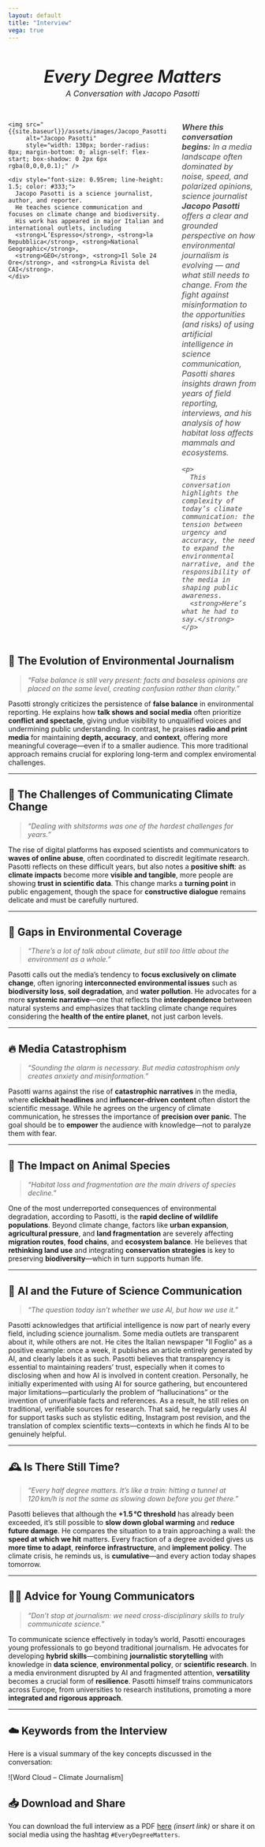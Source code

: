 ```yaml
---
layout: default
title: "Interview"
vega: true
---
```


<!-- Intestazione -->
<div style="text-align: center; margin-bottom: 2rem;">
  <h1 style="margin-bottom: 0.3rem; font-size: 2.2rem; font-weight: 600; font-style: italic; letter-spacing: -0.5px;">
    Every Degree Matters
  </h1>
  <p style="font-size: 1rem; font-style: italic; margin-top: 0; margin-bottom: 1.5rem;">
    A Conversation with Jacopo Pasotti
  </p>
</div>

<!-- Sezione immagine + bio + introduzione -->
<div style="display: flex; gap: 2rem; align-items: flex-start; margin-bottom: 2rem;">

  <!-- Colonna sinistra: immagine + bio -->
  <div style="flex: 1; max-width: 320px; display: flex; flex-direction: column; gap: 1rem;">

    <img src="{{site.baseurl}}/assets/images/Jacopo_Pasotti.jpg"
         alt="Jacopo Pasotti"
         style="width: 130px; border-radius: 8px; margin-bottom: 0; align-self: flex-start; box-shadow: 0 2px 6px rgba(0,0,0,0.1);" />

    <div style="font-size: 0.95rem; line-height: 1.5; color: #333;">
      Jacopo Pasotti is a science journalist, author, and reporter.  
      He teaches science communication and focuses on climate change and biodiversity.  
      His work has appeared in major Italian and international outlets, including
      <strong>L’Espresso</strong>, <strong>la Repubblica</strong>, <strong>National Geographic</strong>,
      <strong>GEO</strong>, <strong>Il Sole 24 Ore</strong>, and <strong>La Rivista del CAI</strong>.
    </div>

  </div>

  <!-- Colonna destra: introduzione narrativa -->
  <div style="flex: 2; font-size: 1rem; font-style: italic; color: #444;">
    <p>
      <strong>Where this conversation begins:</strong>  
      In a media landscape often dominated by noise, speed, and polarized opinions, science journalist <strong>Jacopo Pasotti</strong> offers a clear and grounded perspective on how environmental journalism is evolving — and what still needs to change.  
      From the fight against misinformation to the opportunities (and risks) of using artificial intelligence in science communication, Pasotti shares insights drawn from years of field reporting, interviews, and his analysis of how habitat loss affects mammals and ecosystems.
    </p>

    <p>
      This conversation highlights the complexity of today’s climate communication: the tension between urgency and accuracy, the need to expand the environmental narrative, and the responsibility of the media in shaping public awareness.  
      <strong>Here’s what he had to say.</strong>
    </p>
  </div>

</div>

## 📰 The Evolution of Environmental Journalism  
> *“False balance is still very present: facts and baseless opinions are placed on the same level, creating confusion rather than clarity.”*

Pasotti strongly criticizes the persistence of **false balance** in environmental reporting. He explains how **talk shows and social media** often prioritize **conflict and spectacle**, giving undue visibility to unqualified voices and undermining public understanding. In contrast, he praises **radio and print media** for maintaining **depth, accuracy**, and **context**, offering more meaningful coverage—even if to a smaller audience. This more traditional approach remains crucial for exploring long-term and complex enviromental challenges.

---

## 📢 The Challenges of Communicating Climate Change  
> *“Dealing with shitstorms was one of the hardest challenges for years.”*

The rise of digital platforms has exposed scientists and communicators to **waves of online abuse**, often coordinated to discredit legitimate research. Pasotti reflects on these difficult years, but also notes a **positive shift**: as **climate impacts** become more **visible and tangible**, more people are showing **trust in scientific data**. This change marks a **turning point** in public engagement, though the space for **constructive dialogue** remains delicate and must be carefully nurtured.

---

## 🌱 Gaps in Environmental Coverage  
> *“There’s a lot of talk about climate, but still too little about the environment as a whole.”*

Pasotti calls out the media’s tendency to **focus exclusively on climate change**, often ignoring **interconnected environmental issues** such as **biodiversity loss**, **soil degradation**, and **water pollution**. He advocates for a more **systemic narrative**—one that reflects the **interdependence** between natural systems and emphasizes that tackling climate change requires considering the **health of the entire planet**, not just carbon levels.

---

## 🔥 Media Catastrophism  
> *“Sounding the alarm is necessary. But media catastrophism only creates anxiety and misinformation.”*

Pasotti warns against the rise of **catastrophic narratives** in the media, where **clickbait headlines** and **influencer-driven content** often distort the scientific message. While he agrees on the urgency of climate communication, he stresses the importance of **precision over panic**. The goal should be to **empower** the audience with knowledge—not to paralyze them with fear. 

---

## 🐾 The Impact on Animal Species  
> *“Habitat loss and fragmentation are the main drivers of species decline.”*

One of the most underreported consequences of environmental degradation, according to Pasotti, is the **rapid decline of wildlife populations**. Beyond climate change, factors like **urban expansion**, **agricultural pressure**, and **land fragmentation** are severely affecting **migration routes**, **food chains**, and **ecosystem balance**. He believes that **rethinking land use** and integrating **conservation strategies** is key to preserving **biodiversity**—which in turn supports human life.

---

## 🤖 AI and the Future of Science Communication  
> *“The question today isn’t whether we use AI, but how we use it.”*

Pasotti acknowledges that artificial intelligence is now part of nearly every field, including science journalism. Some media outlets are transparent about it, while others are not. He cites the Italian newspaper "Il Foglio" as a positive example: once a week, it publishes an article entirely generated by AI, and clearly labels it as such. Pasotti believes that transparency is essential to maintaining readers’ trust, especially when it comes to disclosing when and how AI is involved in content creation.
Personally, he initially experimented with using AI for source gathering, but encountered major limitations—particularly the problem of “hallucinations” or the invention of unverifiable facts and references. As a result, he still relies on traditional, verifiable sources for research.
That said, he regularly uses AI for support tasks such as stylistic editing, Instagram post revision, and the translation of complex scientific texts—contexts in which he finds AI to be genuinely helpful.

---

## 🕰️ Is There Still Time?  
> *“Every half degree matters. It’s like a train: hitting a tunnel at 120 km/h is not the same as slowing down before you get there.”*

Pasotti believes that although the **+1.5 °C threshold** has already been exceeded, it’s still possible to **slow down global warming** and **reduce future damage**. He compares the situation to a train approaching a wall: the **speed at which we hit** matters. Every fraction of a degree avoided gives us **more time to adapt**, **reinforce infrastructure**, and **implement policy**. The climate crisis, he reminds us, is **cumulative**—and every action today shapes tomorrow.

---

## 👩‍🎓 Advice for Young Communicators  
> *“Don’t stop at journalism: we need cross-disciplinary skills to truly communicate science.”*

To communicate science effectively in today’s world, Pasotti encourages young professionals to go beyond traditional journalism. He advocates for developing **hybrid skills**—combining **journalistic storytelling** with knowledge in **data science**, **environmental policy**, or **scientific research**. In a media environment disrupted by AI and fragmented attention, **versatility** becomes a crucial form of **resilience**. Pasotti himself trains communicators across Europe, from universities to research institutions, promoting a more **integrated and rigorous approach**.

---

## ☁️ Keywords from the Interview

Here is a visual summary of the key concepts discussed in the conversation:

![Word Cloud – Climate Journalism]



## 📥 Download and Share

You can download the full interview as a PDF [here]() *(insert link)* or share it on social media using the hashtag `#EveryDegreeMatters`.

